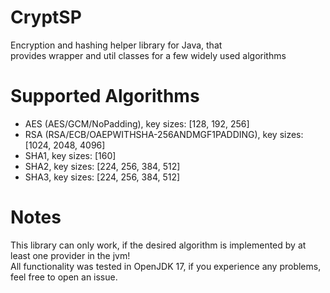# CryptSP
Encryption and hashing helper library for Java, that  
provides wrapper and util classes for a few widely used algorithms

# Supported Algorithms
- AES (AES/GCM/NoPadding), key sizes: [128, 192, 256]
- RSA (RSA/ECB/OAEPWITHSHA-256ANDMGF1PADDING), key sizes: [1024, 2048, 4096]
- SHA1, key sizes: [160]
- SHA2, key sizes: [224, 256, 384, 512]
- SHA3, key sizes: [224, 256, 384, 512]

# Notes
This library can only work, if the desired algorithm is implemented by at least one provider in the jvm!  
All functionality was tested in OpenJDK 17, if you experience any problems, feel free to open an issue.